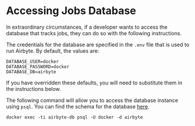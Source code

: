 # Accessing Jobs Database

In extraordinary circumstances, if a developer wants to access the database that tracks jobs, they can do so with the following instructions.

The credentials for the database are specified in the `.env` file that is used to run Airbyte. By default, the values are:
```shell
DATABASE_USER=docker
DATABASE_PASSWORD=docker
DATABASE_DB=airbyte
```

If you have overridden these defaults, you will need to substitute them in the instructions below.

The following command will allow you to access the database instance using `psql`. You can find the schema for the database [here](https://github.com/airbytehq/airbyte/blob/master/airbyte-db/src/main/resources/schema.sql).

```shell
docker exec -ti airbyte-db psql -U docker -d airbyte
```
